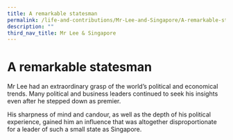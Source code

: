 ```yaml
---
title: A remarkable statesman
permalink: /life-and-contributions/Mr-Lee-and-Singapore/A-remarkable-statesman
description: ""
third_nav_title: Mr Lee & Singapore
---
```

# A remarkable statesman #

Mr Lee had an extraordinary grasp of the world’s political and economical trends. Many political and business leaders continued to seek his insights even after he stepped down as premier.


His sharpness of mind and candour, as well as the depth of his political experience, gained him an influence that was altogether disproportionate for a leader of such a small state as Singapore.